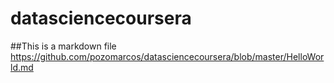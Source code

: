 # datasciencecoursera
##This is a markdown file
https://github.com/pozomarcos/datasciencecoursera/blob/master/HelloWorld.md
